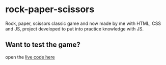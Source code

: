 # rock-paper-scissors
Rock, paper, scissors classic game and now made by me with HTML, CSS and JS, project developed to put into practice knowledge with JS.

## Want to test the game?

open the <a href="http://odevmarcos.github.io/rock-paper-scissors/" target="_blank" rel="open new tab my project rock paper scissors">live code here</a>
